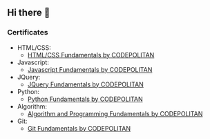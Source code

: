 ## Hi there 👋

### Certificates
- HTML/CSS:
  - [HTML/CSS Fundamentals by CODEPOLITAN](https://www.codepolitan.com/c/UDKQV4Y)
- Javascript:
  - [Javascript Fundamentals by CODEPOLITAN](https://www.codepolitan.com/c/KYJS6QB)
- JQuery:
  - [JQuery Fundamentals by CODEPOLITAN](https://www.codepolitan.com/c/RQF8C5P)
- Python:
  - [Python Fundamentals by CODEPOLITAN](https://www.codepolitan.com/c/NEPTWZI)
- Algorithm: 
  - [Algorithm and Programming Fundamentals by CODEPOLITAN](https://www.codepolitan.com/c/YTU3AHZ)
- Git:
  - [Git Fundamentals by CODEPOLITAN](https://www.codepolitan.com/c/Q5P0DWO)

<!--
**wu-syen/wu-syen** is a ✨ _special_ ✨ repository because its `README.md` (this file) appears on your GitHub profile.

Here are some ideas to get you started:

- 🔭 I’m currently working on ...
- 🌱 I’m currently learning ...
- 👯 I’m looking to collaborate on ...
- 🤔 I’m looking for help with ...
- 💬 Ask me about ...
- 📫 How to reach me: ...
- 😄 Pronouns: ...
- ⚡ Fun fact: ...
-->
